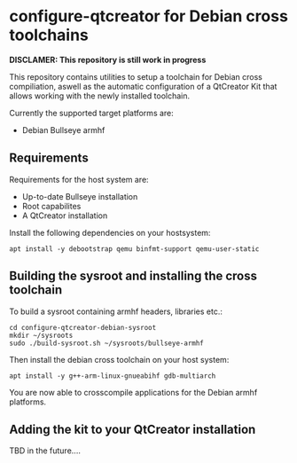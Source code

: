 # configure-qtcreator for Debian cross toolchains

**DISCLAMER: This repository is still work in progress**

This repository contains utilities to setup a toolchain for Debian cross compiliation,
aswell as the automatic configuration of a QtCreator Kit that allows working with the
newly installed toolchain.

Currently the supported target platforms are:

* Debian Bullseye armhf

## Requirements 

Requirements for the host system are:
* Up-to-date Bullseye installation
* Root capabilites
* A QtCreator installation

Install the following dependencies on your hostsystem:

    apt install -y debootstrap qemu binfmt-support qemu-user-static

## Building the sysroot and installing the cross toolchain

To build a sysroot containing armhf headers, libraries etc.:

    cd configure-qtcreator-debian-sysroot
    mkdir ~/sysroots
    sudo ./build-sysroot.sh ~/sysroots/bullseye-armhf

Then install the debian cross toolchain on your host system:

    apt install -y g++-arm-linux-gnueabihf gdb-multiarch

You are now able to crosscompile applications for the Debian armhf platforms.

## Adding the kit to your QtCreator installation

TBD in the future....
